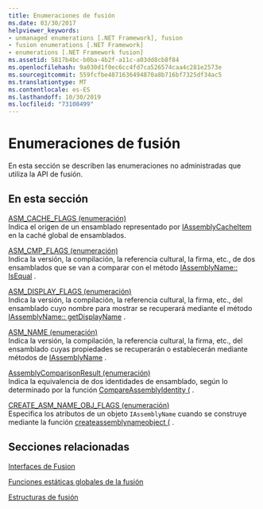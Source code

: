 ```yaml
---
title: Enumeraciones de fusión
ms.date: 03/30/2017
helpviewer_keywords:
- unmanaged enumerations [.NET Framework], fusion
- fusion enumerations [.NET Framework]
- enumerations [.NET Framework fusion]
ms.assetid: 5817b4bc-b0ba-4b2f-a11c-a03dd8cb8f84
ms.openlocfilehash: 9a030d1f0ec6cc4fd7ca526574caa4c281e2573e
ms.sourcegitcommit: 559fcfbe4871636494870a8b716bf7325df34ac5
ms.translationtype: MT
ms.contentlocale: es-ES
ms.lasthandoff: 10/30/2019
ms.locfileid: "73108499"
---
```

# <a name="fusion-enumerations"></a>Enumeraciones de fusión
En esta sección se describen las enumeraciones no administradas que utiliza la API de fusión.  
  
## <a name="in-this-section"></a>En esta sección  
 [ASM_CACHE_FLAGS (enumeración)](asm-cache-flags-enumeration.md)  
 Indica el origen de un ensamblado representado por [IAssemblyCacheItem](iassemblycacheitem-interface.md) en la caché global de ensamblados.  
  
 [ASM_CMP_FLAGS (enumeración)](asm-cmp-flags-enumeration.md)  
 Indica la versión, la compilación, la referencia cultural, la firma, etc., de dos ensamblados que se van a comparar con el método [IAssemblyName:: IsEqual](iassemblyname-isequal-method.md) .  
  
 [ASM_DISPLAY_FLAGS (enumeración)](asm-display-flags-enumeration.md)  
 Indica la versión, la compilación, la referencia cultural, la firma, etc., del ensamblado cuyo nombre para mostrar se recuperará mediante el método [IAssemblyName:: getDisplayName](iassemblyname-getdisplayname-method.md) .  
  
 [ASM_NAME (enumeración)](asm-name-enumeration.md)  
 Indica la versión, la compilación, la referencia cultural, la firma, etc., del ensamblado cuyas propiedades se recuperarán o establecerán mediante métodos de [IAssemblyName](iassemblyname-interface.md) .  
  
 [AssemblyComparisonResult (enumeración)](assemblycomparisonresult-enumeration.md)  
 Indica la equivalencia de dos identidades de ensamblado, según lo determinado por la función [CompareAssemblyIdentity (](compareassemblyidentity-function.md) .  
  
 [CREATE_ASM_NAME_OBJ_FLAGS (enumeración)](create-asm-name-obj-flags-enumeration.md)  
 Especifica los atributos de un objeto `IAssemblyName` cuando se construye mediante la función [createassemblynameobject (](createassemblynameobject-function.md) .  
  
## <a name="related-sections"></a>Secciones relacionadas  
 [Interfaces de Fusion](fusion-interfaces.md)  
  
 [Funciones estáticas globales de la fusión](fusion-global-static-functions.md)  
  
 [Estructuras de fusión](fusion-structures.md)
